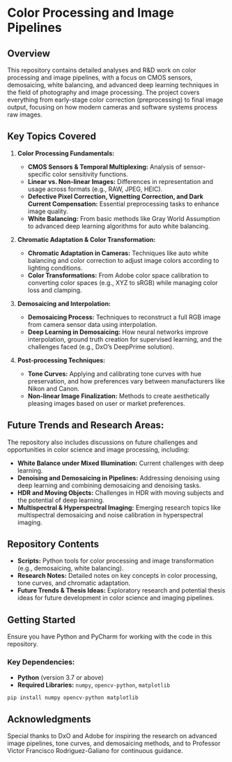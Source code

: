 # Color Processing and Image Pipelines

## Overview
This repository contains detailed analyses and R&D work on color processing and image pipelines, with a focus on CMOS sensors, demosaicing, white balancing, and advanced deep learning techniques in the field of photography and image processing. The project covers everything from early-stage color correction (preprocessing) to final image output, focusing on how modern cameras and software systems process raw images.

## Key Topics Covered
1. **Color Processing Fundamentals:**
   - **CMOS Sensors & Temporal Multiplexing:** Analysis of sensor-specific color sensitivity functions.
   - **Linear vs. Non-linear Images:** Differences in representation and usage across formats (e.g., RAW, JPEG, HEIC).
   - **Defective Pixel Correction, Vignetting Correction, and Dark Current Compensation:** Essential preprocessing tasks to enhance image quality.
   - **White Balancing:** From basic methods like Gray World Assumption to advanced deep learning algorithms for auto white balancing.

2. **Chromatic Adaptation & Color Transformation:**
   - **Chromatic Adaptation in Cameras:** Techniques like auto white balancing and color correction to adjust image colors according to lighting conditions.
   - **Color Transformations:** From Adobe color space calibration to converting color spaces (e.g., XYZ to sRGB) while managing color loss and clamping.

3. **Demosaicing and Interpolation:**
   - **Demosaicing Process:** Techniques to reconstruct a full RGB image from camera sensor data using interpolation.
   - **Deep Learning in Demosaicing:** How neural networks improve interpolation, ground truth creation for supervised learning, and the challenges faced (e.g., DxO’s DeepPrime solution).

4. **Post-processing Techniques:**
   - **Tone Curves:** Applying and calibrating tone curves with hue preservation, and how preferences vary between manufacturers like Nikon and Canon.
   - **Non-linear Image Finalization:** Methods to create aesthetically pleasing images based on user or market preferences.

## Future Trends and Research Areas:
The repository also includes discussions on future challenges and opportunities in color science and image processing, including:
- **White Balance under Mixed Illumination:** Current challenges with deep learning.
- **Denoising and Demosaicing in Pipelines:** Addressing denoising using deep learning and combining demosaicing and denoising tasks.
- **HDR and Moving Objects:** Challenges in HDR with moving subjects and the potential of deep learning.
- **Multispectral & Hyperspectral Imaging:** Emerging research topics like multispectral demosaicing and noise calibration in hyperspectral imaging.

## Repository Contents
- **Scripts:** Python tools for color processing and image transformation (e.g., demosaicing, white balancing).
- **Research Notes:** Detailed notes on key concepts in color processing, tone curves, and chromatic adaptation.
- **Future Trends & Thesis Ideas:** Exploratory research and potential thesis ideas for future development in color science and imaging pipelines.

## Getting Started
Ensure you have Python and PyCharm for working with the code in this repository.

### Key Dependencies:
- **Python** (version 3.7 or above)
- **Required Libraries:** `numpy`, `opencv-python`, `matplotlib`

```bash
pip install numpy opencv-python matplotlib
```

## Acknowledgments
Special thanks to DxO and Adobe for inspiring the research on advanced image pipelines, tone curves, and demosaicing methods, and to Professor Victor Francisco Rodriguez-Galiano for continuous guidance.
